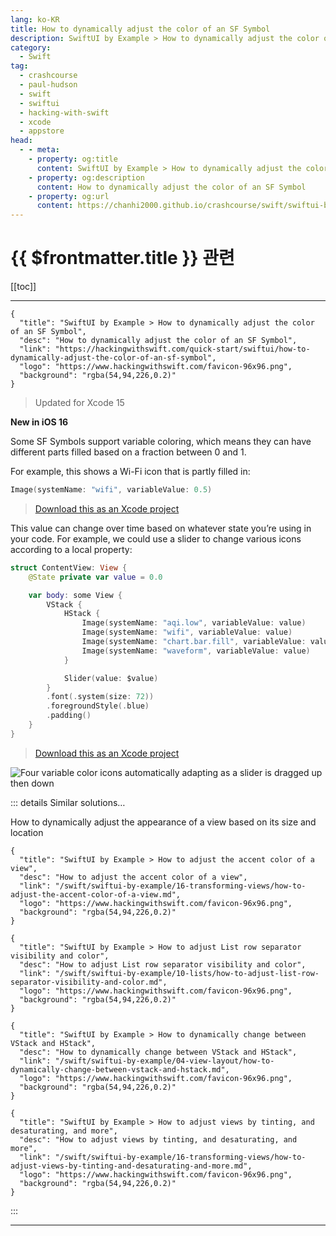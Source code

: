```yaml
---
lang: ko-KR
title: How to dynamically adjust the color of an SF Symbol
description: SwiftUI by Example > How to dynamically adjust the color of an SF Symbol
category:
  - Swift
tag: 
  - crashcourse
  - paul-hudson
  - swift
  - swiftui
  - hacking-with-swift
  - xcode
  - appstore
head:
  - - meta:
    - property: og:title
      content: SwiftUI by Example > How to dynamically adjust the color of an SF Symbol
    - property: og:description
      content: How to dynamically adjust the color of an SF Symbol
    - property: og:url
      content: https://chanhi2000.github.io/crashcourse/swift/swiftui-by-example/03-images-shapes-and-media/how-to-dynamically-adjust-the-color-of-an-sf-symbol.html
---
```


# {{ $frontmatter.title }} 관련

[[toc]]

---

```component VPCard
{
  "title": "SwiftUI by Example > How to dynamically adjust the color of an SF Symbol",
  "desc": "How to dynamically adjust the color of an SF Symbol",
  "link": "https://hackingwithswift.com/quick-start/swiftui/how-to-dynamically-adjust-the-color-of-an-sf-symbol",
  "logo": "https://www.hackingwithswift.com/favicon-96x96.png",
  "background": "rgba(54,94,226,0.2)"
}
```

> Updated for Xcode 15

**New in iOS 16**

Some SF Symbols support variable coloring, which means they can have different parts filled based on a fraction between 0 and 1.

For example, this shows a Wi-Fi icon that is partly filled in:

```swift
Image(systemName: "wifi", variableValue: 0.5)
```

> [<FontIcon icon="fas fa-download"/>Download this as an Xcode project](https://www.hackingwithswift.com/files/projects/swiftui/how-to-dynamically-adjust-the-color-of-an-sf-symbol-1.zip)

This value can change over time based on whatever state you’re using in your code. For example, we could use a slider to change various icons according to a local property:

```swift
struct ContentView: View {
    @State private var value = 0.0

    var body: some View {
        VStack {
            HStack {
                Image(systemName: "aqi.low", variableValue: value)
                Image(systemName: "wifi", variableValue: value)
                Image(systemName: "chart.bar.fill", variableValue: value)
                Image(systemName: "waveform", variableValue: value)
            }

            Slider(value: $value)
        }
        .font(.system(size: 72))
        .foregroundStyle(.blue)
        .padding()
    }
}
```

> [<FontIcon icon="fas fa-download"/>Download this as an Xcode project](https://www.hackingwithswift.com/files/projects/swiftui/how-to-dynamically-adjust-the-color-of-an-sf-symbol-2.zip)

![Four variable color icons automatically adapting as a slider is dragged up then down](https://www.hackingwithswift.com/img/books/quick-start/swiftui/how-to-dynamically-adjust-the-color-of-an-sf-symbol-1~dark.gif)

::: details Similar solutions…

How to dynamically adjust the appearance of a view based on its size and location

```component VPCard
{
  "title": "SwiftUI by Example > How to adjust the accent color of a view",
  "desc": "How to adjust the accent color of a view",
  "link": "/swift/swiftui-by-example/16-transforming-views/how-to-adjust-the-accent-color-of-a-view.md",
  "logo": "https://www.hackingwithswift.com/favicon-96x96.png",
  "background": "rgba(54,94,226,0.2)"
}
```

```component VPCard
{
  "title": "SwiftUI by Example > How to adjust List row separator visibility and color",
  "desc": "How to adjust List row separator visibility and color",
  "link": "/swift/swiftui-by-example/10-lists/how-to-adjust-list-row-separator-visibility-and-color.md",
  "logo": "https://www.hackingwithswift.com/favicon-96x96.png",
  "background": "rgba(54,94,226,0.2)"
}
```

```component VPCard
{
  "title": "SwiftUI by Example > How to dynamically change between VStack and HStack",
  "desc": "How to dynamically change between VStack and HStack",
  "link": "/swift/swiftui-by-example/04-view-layout/how-to-dynamically-change-between-vstack-and-hstack.md",
  "logo": "https://www.hackingwithswift.com/favicon-96x96.png",
  "background": "rgba(54,94,226,0.2)"
}
```

```component VPCard
{
  "title": "SwiftUI by Example > How to adjust views by tinting, and desaturating, and more",
  "desc": "How to adjust views by tinting, and desaturating, and more",
  "link": "/swift/swiftui-by-example/16-transforming-views/how-to-adjust-views-by-tinting-and-desaturating-and-more.md",
  "logo": "https://www.hackingwithswift.com/favicon-96x96.png",
  "background": "rgba(54,94,226,0.2)"
}
```

:::

---

<TagLinks />
